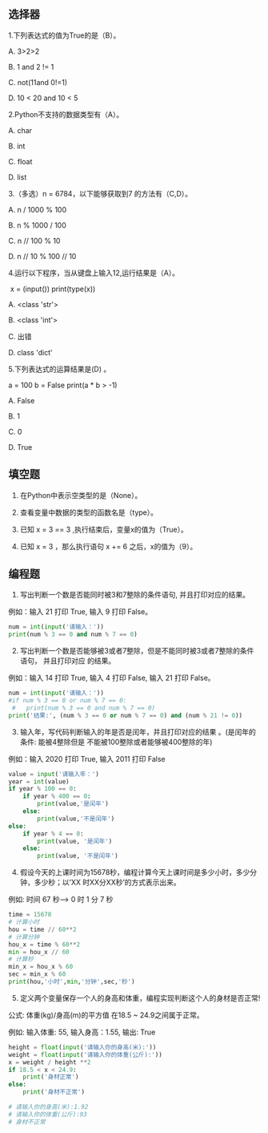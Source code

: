 ## 选择器

1.下列表达式的值为True的是（B）。

A. 3>2>2

B. 1 and 2 != 1

C. not(11and 0!=1)

D. 10 < 20 and 10 < 5

2.Python不⽀持的数据类型有（A）。

A. char

B. int

C. float

D. list

3.（多选）n = 6784，以下能够获取到7 的⽅法有（C,D）。

A. n / 1000 % 100

B. n % 1000 / 100

C. n // 100 % 10

D. n // 10 % 100 // 10

4.运⾏以下程序，当从键盘上输⼊12,运⾏结果是（A）。

​	x = (input()) print(type(x)) 

A. <class 'str'>

B. <class 'int'>

C. 出错

D. class 'dict'

5.下列表达式的运算结果是(D) 。

a = 100 b = False print(a * b > -1)

A. False

B. 1

C. 0

D. True

## 填空题

1. 在Python中表示空类型的是（None）。

2. 查看变量中数据的类型的函数名是（type）。

3. 已知 x = 3 == 3 ,执⾏结束后，变量x的值为（True）。

4. 已知 x = 3 ，那么执⾏语句 x += 6 之后，x的值为（9）。

## 编程题

1. 写出判断⼀个数是否能同时被3和7整除的条件语句, 并且打印对应的结果。

例如：输⼊ 21 打印 True, 输⼊ 9 打印 False。

```python
num = int(input('请输入：'))
print(num % 3 == 0 and num % 7 == 0)
```



2. 写出判断⼀个数是否能够被3或者7整除，但是不能同时被3或者7整除的条件语句， 并且打印对应 的结果。

例如：输⼊ 14 打印 True, 输⼊ 4 打印 False, 输⼊ 21 打印 False。

```python
num = int(input('请输入：'))
#if num % 3 == 0 or num % 7 == 0:
 #   print(num % 3 == 0 and num % 7 == 0)
print('结果:', (num % 3 == 0 or num % 7 == 0) and (num % 21 != 0))

```



3. 输⼊年，写代码判断输⼊的年是否是闰年，并且打印对应的结果 。(是闰年的条件: 能被4整除但是 不能被100整除或者能够被400整除的年)

例如：输⼊ 2020 打印 True, 输⼊ 2011 打印 False

```python
value = input('请输入年：')
year = int(value)
if year % 100 == 0:
    if year % 400 == 0:
        print(value,'是闰年')
    else:
        print(value,'不是闰年')
else:
    if year % 4 == 0:
        print(value, '是闰年')
    else:
        print(value, '不是闰年')
```



4. 假设今天的上课时间为15678秒，编程计算今天上课时间是多少⼩时，多少分钟，多少秒；以‘XX 时XX分XX秒’的⽅式表示出来。

例如: 时间 67 秒—> 0 时 1 分 7 秒 

```python
time = 15678
# 计算小时
hou = time // 60**2
# 计算分钟
hou_x = time % 60**2
min = hou_x // 60
# 计算秒
min_x = hou_x % 60
sec = min_x % 60
print(hou,'小时',min,'分钟',sec,'秒')
```



5. 定义两个变量保存⼀个⼈的身⾼和体重，编程实现判断这个⼈的身材是否正常!

公式: 体重(kg)/身⾼(m)的平⽅值 在18.5 ~ 24.9之间属于正常。

例如: 输⼊体重: 55, 输⼊身⾼：1.55, 输出: True

```python
height = float(input('请输入你的身高(米):'))
weight = float(input('请输入你的体重(公斤):'))
x = weight / height **2
if 18.5 < x < 24.9:
    print('身材正常')
else:
    print('身材不正常')
    
# 请输入你的身高(米):1.92
# 请输入你的体重(公斤):93
# 身材不正常
```

